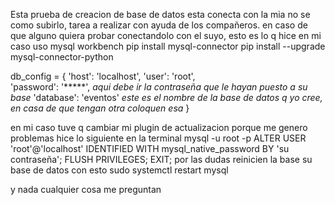 Esta prueba de creacion de base de datos esta conecta con la mia no se como subirlo, tarea a realizar con ayuda de los compañeros. 
en caso de que alguno quiera probar conectandolo con el suyo, esto es lo q hice
en mi caso uso mysql workbench
pip install mysql-connector
pip install --upgrade mysql-connector-python

db_config = {
    'host': 'localhost',
    'user': 'root',  
    'password': '*****', *aqui debe ir la contraseña que le hayan puesto a su base*
    'database': 'eventos' *este es el nombre de la base de datos q yo cree, en casa de que tengan otra coloquen esa*
}

en mi caso tuve q cambiar mi plugin de actualizacion porque me genero problemas hice lo siguiente en la terminal
mysql -u root -p
ALTER USER 'root'@'localhost' IDENTIFIED WITH mysql_native_password BY 'su contraseña';
FLUSH PRIVILEGES;
EXIT;
por las dudas reinicien la base su base de datos con esto
sudo systemctl restart mysql

y nada cualquier cosa me preguntan 
